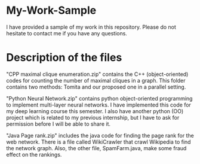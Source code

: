 # My-Work-Sample
I have provided a sample of my work in this repository. Please do not hesitate to contact me if you have any questions.

# Description of the files
"CPP maximal clique enumeration.zip" contains the C++ (object-oriented) codes for counting the number of maximal cliques in a graph. This folder contains two methods: Tomita and our proposed one in a parallel setting.

"Python Neural Network.zip" contains python object-oriented programming to implement multi-layer neural networks. I have implemented this code for my deep learning course this semester. I also have another python (OO) project which is related to my previous internship, but I have to ask for permission before I will be able to share it.

"Java Page rank.zip" includes the java code for finding the page rank for the web network. There is a file called WikiCrawler that crawl Wikipedia to find the network graph. Also, the other file, SpamFarm.java, make some fraud effect on the rankings.  
